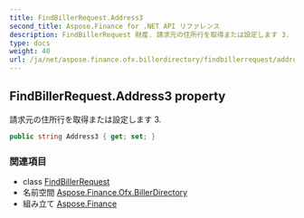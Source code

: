 ```yaml
---
title: FindBillerRequest.Address3
second_title: Aspose.Finance for .NET API リファレンス
description: FindBillerRequest 財産. 請求元の住所行を取得または設定します 3.
type: docs
weight: 40
url: /ja/net/aspose.finance.ofx.billerdirectory/findbillerrequest/address3/
---
```

## FindBillerRequest.Address3 property

請求元の住所行を取得または設定します 3.

```csharp
public string Address3 { get; set; }
```

### 関連項目

* class [FindBillerRequest](../)
* 名前空間 [Aspose.Finance.Ofx.BillerDirectory](../../findbillerrequest/)
* 組み立て [Aspose.Finance](../../../)


